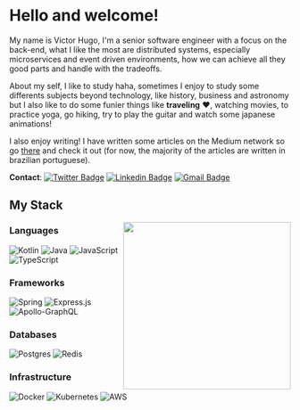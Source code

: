 # Hello and welcome!

My name is Victor Hugo, I'm a senior software engineer with a focus on the back-end, what I like the most are distributed systems, especially microservices and event driven environments, how we can achieve all they good parts and handle with the tradeoffs.

About my self, I like to study haha, sometimes I enjoy to study some differents subjects beyond technology, like history, business and astronomy but I also like to do some funier things like **traveling** ❤️, watching movies, to practice yoga, go hiking, try to play the guitar and watch some japanese animations!

I also enjoy writing! I have written some articles on the Medium network so go [there](https://medium.com/@victorhsr) and check it out (for now, the majority of the articles are written in brazilian portuguese).

**Contact**: [![Twitter Badge](https://img.shields.io/badge/-victorhsrx-blue?style=plastic&logo=Twitter&logoColor=white&link=https://twitter.com/victorhsrx/)](https://twitter.com/victorhsrx/)
[![Linkedin Badge](https://img.shields.io/badge/-victorhsr-blue?style=plastic&logo=Linkedin&logoColor=white&link=https://www.linkedin.com/in/victorhsr/)](https://www.linkedin.com/in/victorhsr/)
[![Gmail Badge](https://img.shields.io/badge/-victor.hugo.origins@gmail.com-c14438?style=plastic&logo=Gmail&logoColor=white&link=mailto:victor.hugo.origins@gmail.com)](mailto:victor.hugo.origins@gmail.com)

## My Stack 

<img align="right" width="300" height="300" src="https://media2.giphy.com/media/unQ3IJU2RG7DO/giphy.gif?cid=790b761194d9aa79cd22873d8d7f8f106381e1f2277a9cad&rid=giphy.gif&ct=g">

### Languages

![Kotlin](https://img.shields.io/badge/kotlin-%230095D5.svg?style=for-the-badge&logo=kotlin&logoColor=white)
![Java](https://img.shields.io/badge/java-%23ED8B00.svg?style=for-the-badge&logo=java&logoColor=white)
![JavaScript](https://img.shields.io/badge/javascript-%23323330.svg?style=for-the-badge&logo=javascript&logoColor=%23F7DF1E)
![TypeScript](https://img.shields.io/badge/typescript-%23007ACC.svg?style=for-the-badge&logo=typescript&logoColor=white)

### Frameworks

![Spring](https://img.shields.io/badge/spring-%236DB33F.svg?style=for-the-badge&logo=spring&logoColor=white)
![Express.js](https://img.shields.io/badge/express.js-%23404d59.svg?style=for-the-badge&logo=express&logoColor=%2361DAFB) 
![Apollo-GraphQL](https://img.shields.io/badge/-ApolloGraphQL-311C87?style=for-the-badge&logo=apollo-graphql)

### Databases

![Postgres](https://img.shields.io/badge/postgres-%23316192.svg?style=for-the-badge&logo=postgresql&logoColor=white)
![Redis](https://img.shields.io/badge/redis-%23DD0031.svg?style=for-the-badge&logo=redis&logoColor=white)

### Infrastructure

![Docker](https://img.shields.io/badge/docker-%230db7ed.svg?style=for-the-badge&logo=docker&logoColor=white)
![Kubernetes](https://img.shields.io/badge/kubernetes-%23326ce5.svg?style=for-the-badge&logo=kubernetes&logoColor=white)
![AWS](https://img.shields.io/badge/AWS-%23FF9900.svg?style=for-the-badge&logo=amazon-aws&logoColor=white)


